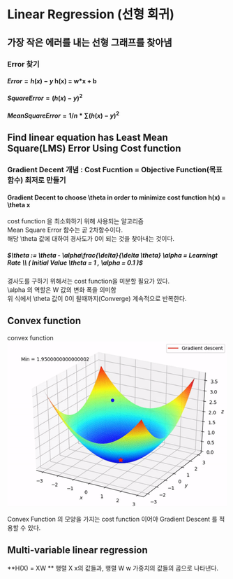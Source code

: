 # Linear Regression (선형 회귀)

## 가장 작은 에러를 내는 선형 그래프를 찾아냄

### Error 찾기

#### $Error = h(x) - y$ h(x) = w*x + b
#### $Square Error = (h(x) - y)^2$
#### $Mean Square Error = 1/n * \sum (h(x)-y)^2$

## Find linear equation has Least Mean Square(LMS) Error Using Cost function
### Gradient Decent 개념 : Cost Fucntion = Objective Function(목표함수) 최저로 만들기

#### Gradient Decent to choose \theta in order to minimize cost function h(x) = \theta x
cost function 을 최소화하기 위해 사용되는 알고리즘   
Mean Square Error 함수는 곧 2차함수이다.  
해당 \theta 값에 대하여 경사도가 0이 되는 것을 찾아내는 것이다.  
##### $\theta := \theta - \alpha\frac{\delta}{\delta \theta}  \alpha = Learningt Rate \\ ( Initial Value \theta = 1 , \alpha = 0.1 )$
경사도를 구하기 위해서는 cost function을 미분할 필요가 있다.  
\alpha 의 역할은 W 값의 변화 폭을 의미함   
위 식에서 \theta 값이 0이 될때까지(Converge) 계속적으로 반복한다.

## Convex function

convex function
![convex function](./ConvexFunction.gif)

Convex Function 의 모양을 가지는 cost function 이어야 Gradient Descent 를 적용할 수 있다.  


## Multi-variable linear regression

**H(X) = XW **
행렬 X x의 값들과, 행렬 W w 가중치의 값들의 곱으로 나타낸다.